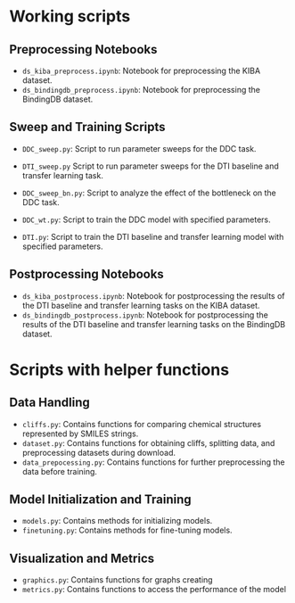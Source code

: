 # Working scripts 
## Preprocessing Notebooks
* `ds_kiba_preprocess.ipynb`:  Notebook for preprocessing the KIBA dataset.
* `ds_bindingdb_preprocess.ipynb`: Notebook for preprocessing the BindingDB dataset.

## Sweep and Training Scripts
* `DDC_sweep.py`: Script to run parameter sweeps for the DDC task.
* `DTI_sweep.py` Script to run parameter sweeps for the DTI baseline and transfer learning task.
* `DDC_sweep_bn.py`: Script to analyze the effect of the bottleneck on the DDC task.


* `DDC_wt.py`:  Script to train the DDC model with specified parameters.
* `DTI.py`: Script to train the DTI baseline and transfer learning model with specified parameters.

## Postprocessing Notebooks
* `ds_kiba_postprocess.ipynb`: Notebook for postprocessing the results of the DTI baseline and transfer learning tasks on the KIBA dataset.
* `ds_bindingdb_postprocess.ipynb`: Notebook for postprocessing the results of the DTI baseline and transfer learning tasks on the BindingDB dataset.

# Scripts with helper functions
## Data Handling
* `cliffs.py`: Contains functions for comparing chemical structures represented by SMILES strings.
* `dataset.py`: Contains functions for obtaining cliffs, splitting data, and preprocessing datasets during download.
* `data_prepocessing.py`: Contains functions for further preprocessing the data before training.

## Model Initialization and Training
* `models.py`: Contains methods for initializing models.
* `finetuning.py`: Contains methods for fine-tuning models.

## Visualization and Metrics
* `graphics.py`: Contains functions for graphs creating
* `metrics.py`: Contains functions to access the performance of the model




